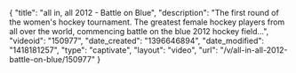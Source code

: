 {
    "title": "all in, all 2012 - Battle on Blue",
    "description": "The first round of the women's hockey tournament. The greatest female hockey players from all over the world, commencing battle on the blue 2012 hockey field...",
    "videoid": "150977",
    "date_created": "1396646894",
    "date_modified": "1418181257",
    "type": "captivate",
    "layout": "video",
    "url": "\/v\/all-in-all-2012-battle-on-blue\/150977"
}